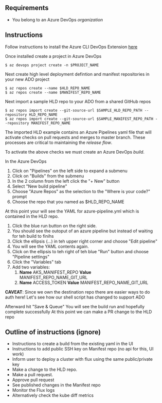 ## Requirements
+ You belong to an Azure DevOps _organization_

## Instructions
Follow instructions to install the Azure CLI DevOps Extension [here](https://github.com/Microsoft/azure-devops-cli-extension)

Once installed create a project in Azure DevOps
```
$ az devops project create -n $PROJECT_NAME
```

Next create high level deployment defintion and manifest repositories in your new ADO project
```
$ az repos create --name $HLD_REPO_NAME
$ az repos create --name $MANIFEST_REPO_NAME
```

Next import a sample HLD repo to your ADO from a shared GitHub repos
```
$ az repos import create --git-source-url $SAMPLE_HLD_REPO_PATH --repository HLD_REPO_NAME
$ az repos import create --git-source-url $SAMPLE_MANIFEST_REPO_PATH --repository MANIFEST_REPO_NAME
```

The imported HLD example contains an Azure Pipelines yaml file that will activate checks on pull requests and merges to master branch. These processes are critical to maintaining the _release flow_.

To activate the above checks we must create an Azure DevOps _build_. 

In the Azure DevOps
1. Click on "Pipelines" on the left side to expand a submenu
2. Click on "Builds" from the submenu
3. In the 2 column from the left click the "+ New" button
4. Select "New build pipeline"
5. Choose "Azure Repos" as the selection to the "Where is your code?" prompt
6. Choose the repo that you named as $HLD_REPO_NAME

At this point your will see the YAML for azure-pipeline.yml which is contained in the HLD repo.
1. Click the blue run button on the right side.
2. You should see the outoput of an azure pipeline but instead of waiting for teh build to finihs 
3. Click the ellipsis (...) in teh upper right corner and choose "Edit pipeline"
4. You will see the YAML contents again. 
5. Click on the ellipsis to teh right of teh blue "Run" button and choose "Pipeline settings"
6. Click the "Variables" tab 
7. Add two variables:
    1. __Name__ AKS_MANIFEST_REPO __Value__ MANIFEST_REPO_NAME_GIT_URL
    2. __Name__ ACCESS_TOKEN __Value__ MANIFEST_REPO_NAME_GIT_URL

**CAVEAT**: Since we own the destination repo there are easier ways to do auth here! Let's see how our shell script has changed to support ADO

Afterward hit "Save & Queue"
You will see the build run and hopefully complete successfully
At this point we can make a PR change to the HLD repo



## Outline of instructions (ignore)
- Instructions to create a build from the existing yaml in the UI
- Instructions to add public SSH key on Manifest repo (no api for this, UI work)
- Inform user to deploy a cluster with flux using the same public/private key
- Make a change to the HLD repo. 
- Make a pull request.
- Approve pull request
- See published changes in the Manifest repo
- Monitor the Flux logs 
- Alternatively check the kube diff metrics